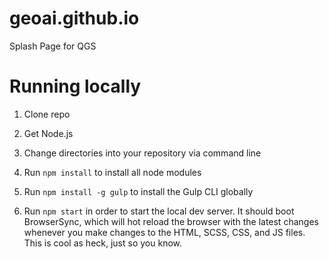 # geoai.github.io
Splash Page for QGS

# Running locally

1. Clone repo

2. Get Node.js

3. Change directories into your repository via command line

4. Run `npm install` to install all node modules

5. Run `npm install -g gulp` to install the Gulp CLI globally

6. Run `npm start` in order to start the local dev server. It should boot BrowserSync, which will hot reload the browser with the latest changes whenever you make changes to the HTML, SCSS, CSS, and JS files. This is cool as heck, just so you know.
